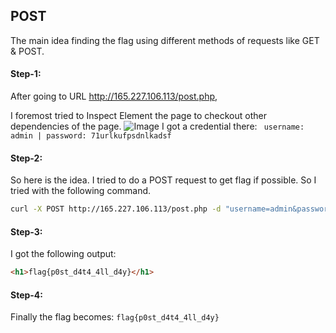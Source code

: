 
## POST
The main idea finding the flag using different methods of requests like GET & POST.

#### Step-1:
After going to URL http://165.227.106.113/post.php, 

I foremost tried to Inspect Element the page to checkout other dependencies of the page.
![Image](https://github.com/user-attachments/assets/64fd55bd-da88-49d4-986e-a5ce49722ba9)
I got a credential there:
` username: admin | password: 71urlkufpsdnlkadsf`

#### Step-2:

So here is the idea. I tried to do a POST request to get flag if possible. So I tried with the following command.

```bash
curl -X POST http://165.227.106.113/post.php -d "username=admin&password=71urlkufpsdnlkadsf"
```

#### Step-3:
I got the following output:
```html
<h1>flag{p0st_d4t4_4ll_d4y}</h1>
```

#### Step-4:

Finally the flag becomes:
`flag{p0st_d4t4_4ll_d4y}`
